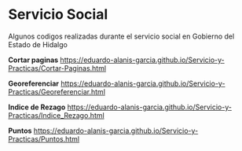 # Servicio Social
Algunos codigos realizadas durante el servicio social en Gobierno del Estado de Hidalgo

**Cortar paginas** https://eduardo-alanis-garcia.github.io/Servicio-y-Practicas/Cortar-Paginas.html

**Georeferenciar** https://eduardo-alanis-garcia.github.io/Servicio-y-Practicas/Georeferenciar.html

**Indice de Rezago** https://eduardo-alanis-garcia.github.io/Servicio-y-Practicas/Indice_Rezago.html

**Puntos** https://eduardo-alanis-garcia.github.io/Servicio-y-Practicas/Puntos.html
